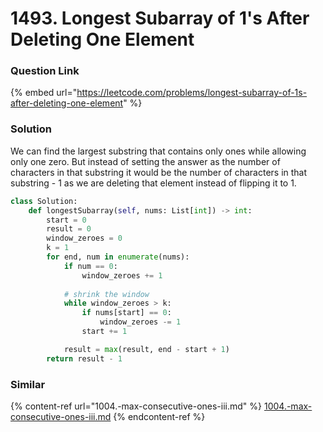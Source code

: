 # 1493. Longest Subarray of 1's After Deleting One Element

### Question Link

{% embed url="https://leetcode.com/problems/longest-subarray-of-1s-after-deleting-one-element" %}

### Solution

We can find the largest substring that contains only ones while allowing only one zero. But instead of setting the answer as the number of characters in that substring it would be the number of characters in that substring - 1 as we are deleting that element instead of flipping it to 1.

```python
class Solution:
    def longestSubarray(self, nums: List[int]) -> int:
        start = 0
        result = 0
        window_zeroes = 0
        k = 1
        for end, num in enumerate(nums):
            if num == 0:
                window_zeroes += 1
            
            # shrink the window
            while window_zeroes > k:
                if nums[start] == 0:
                    window_zeroes -= 1
                start += 1

            result = max(result, end - start + 1)
        return result - 1
```

### Similar

{% content-ref url="1004.-max-consecutive-ones-iii.md" %}
[1004.-max-consecutive-ones-iii.md](1004.-max-consecutive-ones-iii.md)
{% endcontent-ref %}
